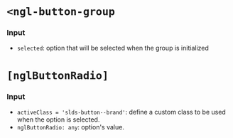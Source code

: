 # `<ngl-button-group`

### Input
  * `selected`: option that will be selected when the group is initialized


# `[nglButtonRadio]`

### Input

  * `activeClass = 'slds-button--brand'`: define a custom class to be used when the option is selected.
  * `nglButtonRadio: any`: option's value.
